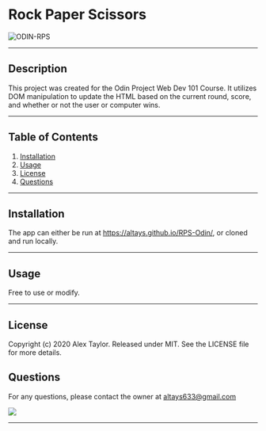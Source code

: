 # Rock Paper Scissors

![ODIN-RPS](https://img.shields.io/badge/ODIN-RPS-green)

***

## Description

This project was created for the Odin Project Web Dev 101 Course. It utilizes DOM manipulation to update the HTML based on the current round, score, and whether or not the user or computer wins.

***

## Table of Contents

1. [Installation](#Installation)
2. [Usage](#Usage)
3. [License](#License)
4. [Questions](#Questions)

***

## Installation

The app can either be run at https://altays.github.io/RPS-Odin/, or cloned and run locally.

***

## Usage

Free to use or modify.

***

## License

Copyright (c) 2020 Alex Taylor.
Released under MIT. See the LICENSE file for more details.

## Questions

For any questions, please contact the owner at altays633@gmail.com

![](https://avatars.githubusercontent.com/u/12203157?&s=200)

***

